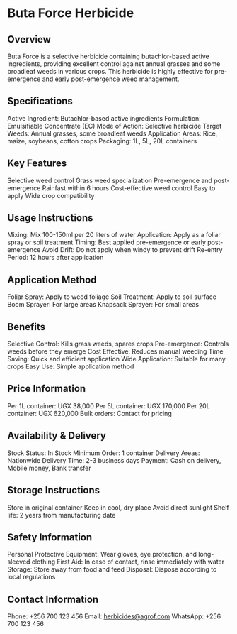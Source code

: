 # Buta Force Herbicide

## Overview
Buta Force is a selective herbicide containing butachlor-based active ingredients, providing excellent control against annual grasses and some broadleaf weeds in various crops. This herbicide is highly effective for pre-emergence and early post-emergence weed management.

## Specifications
Active Ingredient: Butachlor-based active ingredients
Formulation: Emulsifiable Concentrate (EC)
Mode of Action: Selective herbicide
Target Weeds: Annual grasses, some broadleaf weeds
Application Areas: Rice, maize, soybeans, cotton crops
Packaging: 1L, 5L, 20L containers

## Key Features
Selective weed control
Grass weed specialization
Pre-emergence and post-emergence
Rainfast within 6 hours
Cost-effective weed control
Easy to apply
Wide crop compatibility

## Usage Instructions
Mixing: Mix 100-150ml per 20 liters of water
Application: Apply as a foliar spray or soil treatment
Timing: Best applied pre-emergence or early post-emergence
Avoid Drift: Do not apply when windy to prevent drift
Re-entry Period: 12 hours after application

## Application Method
Foliar Spray: Apply to weed foliage
Soil Treatment: Apply to soil surface
Boom Sprayer: For large areas
Knapsack Sprayer: For small areas

## Benefits
Selective Control: Kills grass weeds, spares crops
Pre-emergence: Controls weeds before they emerge
Cost Effective: Reduces manual weeding
Time Saving: Quick and efficient application
Wide Application: Suitable for many crops
Easy Use: Simple application method

## Price Information
Per 1L container: UGX 38,000
Per 5L container: UGX 170,000
Per 20L container: UGX 620,000
Bulk orders: Contact for pricing

## Availability & Delivery
Stock Status: In Stock
Minimum Order: 1 container
Delivery Areas: Nationwide
Delivery Time: 2-3 business days
Payment: Cash on delivery, Mobile money, Bank transfer

## Storage Instructions
Store in original container
Keep in cool, dry place
Avoid direct sunlight
Shelf life: 2 years from manufacturing date

## Safety Information
Personal Protective Equipment: Wear gloves, eye protection, and long-sleeved clothing
First Aid: In case of contact, rinse immediately with water
Storage: Store away from food and feed
Disposal: Dispose according to local regulations

## Contact Information
Phone: +256 700 123 456
Email: herbicides@agrof.com
WhatsApp: +256 700 123 456
